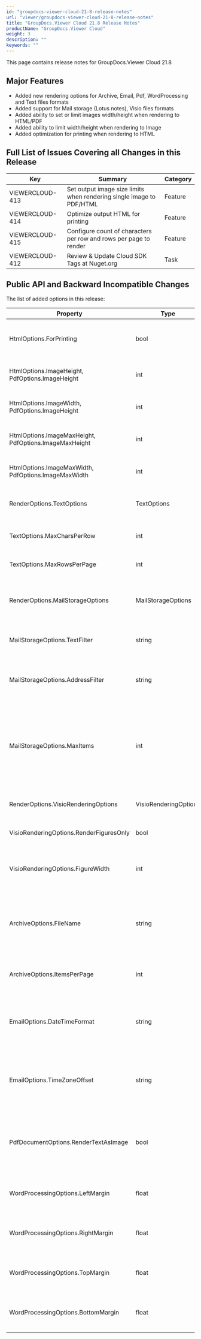 ```yaml
---
id: "groupdocs-viewer-cloud-21-8-release-notes"
url: "viewer/groupdocs-viewer-cloud-21-8-release-notes"
title: "GroupDocs.Viewer Cloud 21.8 Release Notes"
productName: "GroupDocs.Viewer Cloud"
weight: 3
description: ""
keywords: ""
---
```


This page contains release notes for GroupDocs.Viewer Cloud 21.8

## Major Features ##

+ Added new rendering options for Archive, Email, Pdf, WordProcessing and Text files formats
+ Added support for Mail storage (Lotus notes), Visio files formats
+ Added ability to set or limit images width/height when rendering to HTML/PDF
+ Added ability to limit width/height when rendering to Image
+ Added optimization for printing when rendering to HTML

## Full List of Issues Covering all Changes in this Release ##

|Key|Summary|Category
|---|---|---
|VIEWERCLOUD-413|Set output image size limits when rendering single image to PDF/HTML|Feature
|VIEWERCLOUD-414|Optimize output HTML for printing|Feature
|VIEWERCLOUD-415|Configure count of characters per row and rows per page to render|Feature
|VIEWERCLOUD-412|Review & Update Cloud SDK Tags at Nuget.org|Task

## Public API and Backward Incompatible Changes ##

The list of added options in this release:

|Property|Type|Description
|---|---|---
HtmlOptions.ForPrinting|bool|Indicates whether to optimize output HTML for printing
HtmlOptions.ImageHeight, PdfOptions.ImageHeight|int|The height of an output image in pixels
HtmlOptions.ImageWidth, PdfOptions.ImageHeight|int|The width of the output image in pixels
HtmlOptions.ImageMaxHeight, PdfOptions.ImageMaxHeight|int|Max height of an output image in pixels
HtmlOptions.ImageMaxWidth, PdfOptions.ImageMaxWidth|int|Max width of an output image in pixels
RenderOptions.TextOptions|TextOptions|Rendering options for Text source file formats
TextOptions.MaxCharsPerRow|int|Max chars per row on page. Default value is 85
TextOptions.MaxRowsPerPage|int|Max rows per page. Default value is 55
RenderOptions.MailStorageOptions|MailStorageOptions|Rendering options for Mail storage (Lotus Notes, MBox) data files
MailStorageOptions.TextFilter|string|The keywords used to filter messages
MailStorageOptions.AddressFilter|string|The email-address used to filter messages by sender or recipient
MailStorageOptions.MaxItems|int|The maximum number of messages or items for render. Default value is 0 - all messages will be rendered
RenderOptions.VisioRenderingOptions|VisioRenderingOptions|Rendering options for Visio source file formats
VisioRenderingOptions.RenderFiguresOnly|bool|Render only Visio figures, not a diagram
VisioRenderingOptions.FigureWidth|int|Figure width, height will be calculated automatically. Default value is 100
ArchiveOptions.FileName|string|The filename to display in the header. By default the name of the source file is displayed
ArchiveOptions.ItemsPerPage|int| Number of records per page (for rendering to HTML only)
EmailOptions.DateTimeFormat|string|Time Format (can be include TimeZone) for example: 'MM d yyyy HH:mm tt'
EmailOptions.TimeZoneOffset|string|Message time zone offset. Format should be compatible with .net TimeSpan
PdfDocumentOptions.RenderTextAsImage|bool|When this option is set to true, the text is rendered as an image in the output HTML
WordProcessingOptions.LeftMargin|float|Left page margin (for HTML rendering only)
WordProcessingOptions.RightMargin|float|Right page margin (for HTML rendering only)
WordProcessingOptions.TopMargin|float|Top page margin (for HTML rendering only)
WordProcessingOptions.BottomMargin|float|Bottom page margin (for HTML rendering only)
